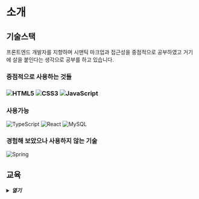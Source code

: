 <main>
  <h1>소개</h1>
  <section>
    <h2>기술스택</h2>
    <p>프론트엔드 개발자를 지향하며 시맨틱 마크업과 접근성을 중점적으로 공부하였고 거기에 살을 붙인다는 생각으로 공부를 하고 있습니다.</p>
    <section>
      <h3>중점적으로 사용하는 것들<h3>
      <img src="https://img.shields.io/badge/HTML5-E34F26.svg?style=for-the-badge&logo=HTML5&logoColor=white" alt="HTML5" />
      <img src="https://img.shields.io/badge/CSS3-1572B6.svg?style=for-the-badge&logo=CSS3&logoColor=white" alt="CSS3" />
      <img src="https://img.shields.io/badge/JavaScript-F7DF1E.svg?style=for-the-badge&logo=JavaScript&logoColor=black" alt="JavaScript" />
    </section>
    <section>
      <h3>사용가능</h3>
      <img src="https://img.shields.io/badge/TypeScript-3178C6.svg?style=for-the-badge&logo=TypeScript&logoColor=white" alt="TypeScript" />
      <img src="https://img.shields.io/badge/React-61DAFB.svg?style=for-the-badge&logo=React&logoColor=black" alt="React" />
      <img src="https://img.shields.io/badge/MySQL-4479A1.svg?style=for-the-badge&logo=MySQL&logoColor=white" alt="MySQL" />
    </section>
    <section>
      <h3>경험해 보았으나 사용하지 않는 기술</h3>
      <img src="https://img.shields.io/badge/Spring-6DB33F.svg?style=for-the-badge&logo=Spring&logoColor=white" alt="Spring"/>
    </section>
  </section>
  <section>
    <h2>교육</h2>
    <details>
      <summary>
        <strong>
          <em>열기</em>
        </strong>
      </summary>
      <table>
        <thead>
          <tr>
            <th>교육기관</th>
            <th>과정</th>
            <th>내용</th>
          </tr>
        </thead>
        <tbody>
          <tr>
            <td rowspan="3">
              <img src="https://ssl.pstatic.net/static/m/mooc/p/partner/boostcrs/new_boostcourse_18.svg" width="80"/>
            </td>
            <td>
              <code>웹 UI 개발</code>
            </td>
            <td>
              <blockquote>
                <details>
                  <summary>
                    <em>이미지 및 링크<em>
                  </summary>
                  <a href="https://www.boostcourse.org/certificate/A20220307-418895">
                    <img
                      src="https://github.com/saejinpark/saejinpark/assets/54755633/ef695292-ec38-42ca-86e0-97d0c132ca8b"
                      width="300"
                      alt="웹 UI 수료증"
                    />
                  </a>
                </details>
              </blockquote>
              <dl>
                <dt>코스명</dt>
                <dd>[부스트코스] 웹 UI 개발</dd>
                <dt>언어</dt>
                <dd>HTML, CSS</dd>
                <dt>기술 </dt>
                <dd>웹 퍼블리싱, 시맨틱 마크업, 웹 접근성</dd>
              <dl>
            </td>
          </tr>
          <tr>
            <td>
              <code>웹 백엔드</code>
            </td>
            <td>
              <blockquote>
                <details>
                  <summary>
                    <em>이미지 및 링크<em>
                  </summary>
                  <a href="http://www.boostcourse.org/certificate/A20220629-813783?langCode=ko">
                    <img
                      src="https://github.com/saejinpark/saejinpark/assets/54755633/c4837ea3-f4f7-4e97-bdb6-dada4c028f8f"
                      width="300"
                      alt="웹 백엔드 수료증"
                    />
                  </a>
                </details>
              </blockquote>
              <dl>
                <dt>
                  코스명
                </dt>
                <dd>
                  [부스트코스] 웹 백엔드
                </dd>
                <dt>
                  언어 
                </dt>
                <dd>
                  Java, Sql
                </dd>
                <dt>
                  기술 
                </dt>
                <dd>
                  Spring, MySQL
                </dd>
              <dl>
            </td>
          </tr>
          <tr>
            <td>
              <code>웹 풀스택</code>
            </td>
            <td>
              <blockquote>
                <details>
                  <summary>
                    <em>이미지 및 링크<em>
                  </summary>
                  <a href="http://www.boostcourse.org/certificate/A20230202-228972?langCode=ko" />
                    <img src="https://github.com/saejinpark/saejinpark/assets/54755633/7eca5907-24b3-4d3f-a491-bfda4c17263d" 
                      width="300"
                      alt="웹 풀스택 수료증"
                    />
                  </a>
                </details>
              </blockquote>
              <dl>
                <dt>코스명</dt>
                <dd>[부스트코스] 웹프로그래밍</dd>
                <dt>언어 </dt>
                <dd>HTML, CSS, JavaScript, Java, Sql</dd>
                <dt>기술 </dt>
                <dd>웹 퍼블리싱, 시맨틱 마크업, 프론트엔드 개발, 웹 접근성, Spring, MySQL</dd>
              <dl>
            </td>
          </tr>
          <tr>
            <td>
              <img src="https://ssl.pstatic.net/static/dm/boostcamp/img/img_boostcamp_logo_m.png"  width="80"/>
            </td>
            <td>
              <code>Web·Mobile 챌린지</code>
            </td>
            <td>
              <blockquote>
                <details>
                  <summary>이미지</summary>
                  <img src="https://github.com/saejinpark/saejinpark/assets/54755633/6f105441-ceab-4bef-acd1-9afb5e227a6d" 
                    width="300"
                    alt="수료증"
                  />
                </details>
              </blockquote>
              <ol>
                <li>버전관리도구(git과 GitHub)</li>
                <li>프로그래밍 언어 기본 : JavaScript</li>
                <li>개발 환경</li>
                <li>객체지향 프로그래밍</li>
                <li>함수형 프로그래밍</li>
                <li>비동기 프로그래밍</li>
                <li>프로그램 설계와 구조</li>
                <li>운영 체제와 컴퓨터 구조</li>
                <li>자료구조</li>
                <li>네트워크 프로그래밍</li>
              </ol>
            </td>
          </tr>
          <tr>
            <td>
              <img src="https://www.codesquad.kr/static/home1-7c5957508cc4189f879e921c33243e12.svg" width="80"/>
            </td>
            <td>
              <code>마스터즈 프론트엔드 코스</code>
            </td>
            <td>
              <h3>개인 프로젝트</h3>
              <dl>
                <dt>정적 페이지 개발</dt>
                <dd>
                  HTML, CSS, DOM, Event 기초<br /> 브라우저 렌더링, git, Node.JS 개발환경, DOM APIs, Event 중급, Templating, 웹 애니메이션,
                </dd>
                <dt>데이터 통신</dt>
                <dd>
                  디버깅, 데이터 fetching, 비동기 통신, API Server
                </dd>
                <dt>알고리즘 구현</dt>
                <dd>
                  ES Classes,비동기제어, Promise 패턴, 정렬, 탐색
                </dd>
                <dt>쇼핑몰 개발</dt>
                <dd>
                  ES Modules, 객체지향 자바스크립트. MVC와 의존성관리, 재사용컴포넌트
                </dd>
                <dt>인터랙티브 웹사이트</dt>
                <dd>
                  Event 고급제어, 커스텀 웹서버
                </dd>
                <dt>FE 세미나</dt>
                <dd>
                  JS 특징 파헤치기
                </dd>
              </dl>
              <h3>팀 프로젝트</h3>
              <dl>
                <dt>할 일 관리 서비스</dt>
                <dd>
                  FE 빌드 (웹팩, 바벨), 옵저버 패턴, 함수단위 프로그래밍
                </dd>
                <dt>할 일 관리 서비스</dt>
                <dd>
                  FE 빌드 (웹팩, 바벨), 옵저버 패턴, 함수단위 프로그래밍
                </dd>
                <dt>온라인 주문 서비스</dt>
                <dd>
                  타입스크립트, 에러핸들링
                </dd>
                <dt>상품 관리</dt>
                <dd>
                  클라이언트 상태관리, React 기초
                </dd>
                <dt>온라인 예약 서비스</dt>
                <dd>
                  리액트 훅, 리액트 스타일, 커스텀 훅, 상태관리
                </dd>
                <dt>이슈 관리 서비스</dt>
                <dd>
                  컴포넌트 기반 개발, 스토리 북, 최적화, 테스팅
                </dd>
              </dl>
            </td>
          </tr>
        </tbody>
      </table>
    </details>
  </section>
</main>
